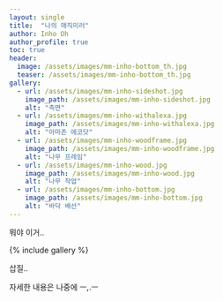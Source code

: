 ```yaml
---
layout: single
title:  "나의 매직미러"
author: Inho Oh
author_profile: true
toc: true
header:
  image: /assets/images/mm-inho-bottom_th.jpg
  teaser: /assets/images/mm-inho-bottom_th.jpg
gallery:
  - url: /assets/images/mm-inho-sideshot.jpg
    image_path: /assets/images/mm-inho-sideshot.jpg
    alt: "측면"
  - url: /assets/images/mm-inho-withalexa.jpg
    image_path: /assets/images/mm-inho-withalexa.jpg
    alt: "아마존 에코닷"
  - url: /assets/images/mm-inho-woodframe.jpg
    image_path: /assets/images/mm-inho-woodframe.jpg
    alt: "나무 프레임"
  - url: /assets/images/mm-inho-wood.jpg
    image_path: /assets/images/mm-inho-wood.jpg
    alt: "나무 작업"
  - url: /assets/images/mm-inho-bottom.jpg
    image_path: /assets/images/mm-inho-bottom.jpg
    alt: "바닥 배선"
---
```

뭐야 이거..

{% include gallery %}

삽질..

자세한 내용은 나중에 ㅡ,.ㅡ
